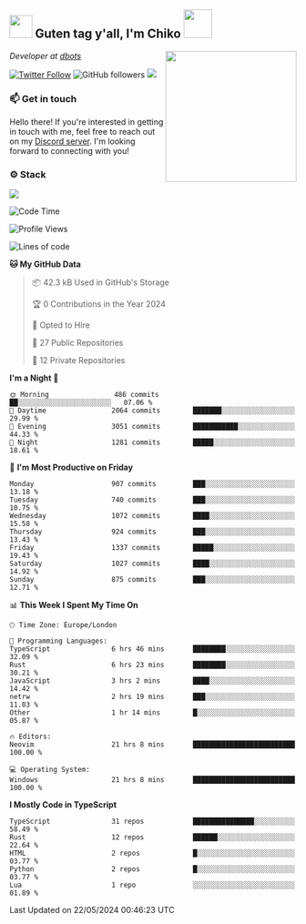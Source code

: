 <h2><img src="https://cdn.discordapp.com/emojis/1100181376730402906.gif?quality=lossless" width="40"> Guten tag y'all, I'm Chiko <img src="https://a.ppy.sh/15907233" width="50"></h2>
<a href="https://cataas.com"><img align='right' src="https://cataas.com/cat" width="230"></a>
<p><em>Developer at <a href="https://github.com/dbotsfun">dbots</a></em></p>

[![Twitter Follow](https://img.shields.io/twitter/follow/chikoxq?label=Follow)](https://twitter.com/intent/follow?screen_name=chikoxq)
![GitHub followers](https://img.shields.io/github/followers/chikof?label=Follow&style=social)
![](https://komarev.com/ghpvc/?username=chikof&color=blue)

### 📫 Get in touch
Hello there! If you're interested in getting in touch with me, feel free to reach out on my [Discord server](https://discord.gg/sejc7TnX6N). I'm looking forward to connecting with you!

### ⚙️ Stack
[![](https://skillicons.dev/icons?i=git,kubernetes,docker,js,ts,cloudflare,css,deno,express,graphql,html,mongodb,nestjs,py,react,apollo,bash,java,lua,nextjs,netlify,nodejs,ps,powershell,rust,neovim,tauri,sentry,postgres,tailwind,prisma,actix,workers)](https://skillicons.dev)

<!--START_SECTION:waka-->
![Code Time](http://img.shields.io/badge/Code%20Time-1%2C721%20hrs%205%20mins-blue)

![Profile Views](http://img.shields.io/badge/Profile%20Views-8-blue)

![Lines of code](https://img.shields.io/badge/From%20Hello%20World%20I%27ve%20Written-6.4%20million%20lines%20of%20code-blue)

**🐱 My GitHub Data** 

> 📦 42.3 kB Used in GitHub's Storage 
 > 
> 🏆 0 Contributions in the Year 2024
 > 
> 💼 Opted to Hire
 > 
> 📜 27 Public Repositories 
 > 
> 🔑 12 Private Repositories 
 > 
**I'm a Night 🦉** 

```text
🌞 Morning                486 commits         ██░░░░░░░░░░░░░░░░░░░░░░░   07.06 % 
🌆 Daytime                2064 commits        ███████░░░░░░░░░░░░░░░░░░   29.99 % 
🌃 Evening                3051 commits        ███████████░░░░░░░░░░░░░░   44.33 % 
🌙 Night                  1281 commits        █████░░░░░░░░░░░░░░░░░░░░   18.61 % 
```
📅 **I'm Most Productive on Friday** 

```text
Monday                   907 commits         ███░░░░░░░░░░░░░░░░░░░░░░   13.18 % 
Tuesday                  740 commits         ███░░░░░░░░░░░░░░░░░░░░░░   10.75 % 
Wednesday                1072 commits        ████░░░░░░░░░░░░░░░░░░░░░   15.58 % 
Thursday                 924 commits         ███░░░░░░░░░░░░░░░░░░░░░░   13.43 % 
Friday                   1337 commits        █████░░░░░░░░░░░░░░░░░░░░   19.43 % 
Saturday                 1027 commits        ████░░░░░░░░░░░░░░░░░░░░░   14.92 % 
Sunday                   875 commits         ███░░░░░░░░░░░░░░░░░░░░░░   12.71 % 
```


📊 **This Week I Spent My Time On** 

```text
🕑︎ Time Zone: Europe/London

💬 Programming Languages: 
TypeScript               6 hrs 46 mins       ████████░░░░░░░░░░░░░░░░░   32.09 % 
Rust                     6 hrs 23 mins       ████████░░░░░░░░░░░░░░░░░   30.21 % 
JavaScript               3 hrs 2 mins        ████░░░░░░░░░░░░░░░░░░░░░   14.42 % 
netrw                    2 hrs 19 mins       ███░░░░░░░░░░░░░░░░░░░░░░   11.03 % 
Other                    1 hr 14 mins        █░░░░░░░░░░░░░░░░░░░░░░░░   05.87 % 

🔥 Editors: 
Neovim                   21 hrs 8 mins       █████████████████████████   100.00 % 

💻 Operating System: 
Windows                  21 hrs 8 mins       █████████████████████████   100.00 % 
```

**I Mostly Code in TypeScript** 

```text
TypeScript               31 repos            ███████████████░░░░░░░░░░   58.49 % 
Rust                     12 repos            ██████░░░░░░░░░░░░░░░░░░░   22.64 % 
HTML                     2 repos             █░░░░░░░░░░░░░░░░░░░░░░░░   03.77 % 
Python                   2 repos             █░░░░░░░░░░░░░░░░░░░░░░░░   03.77 % 
Lua                      1 repo              ░░░░░░░░░░░░░░░░░░░░░░░░░   01.89 % 
```




 Last Updated on 22/05/2024 00:46:23 UTC
<!--END_SECTION:waka-->


<!--
<p align="center">
     <a href="https://discord.gg/HhybNhchcC"><img src="https://invidget.switchblade.xyz/sejc7TnX6N" align="center" ><a>
</p> 
-->
